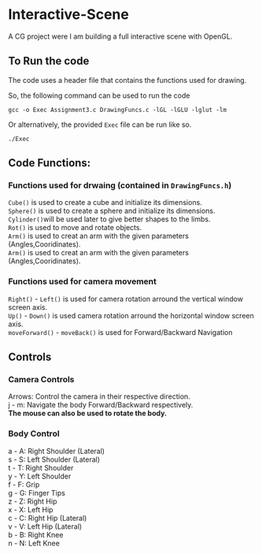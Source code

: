 # Interactive-Scene

A CG project were I am building a full interactive scene with OpenGL.  

## To Run the code

The code uses a header file that contains the functions used for drawing.  

So, the following command can be used to run the code

``` terminal
gcc -o Exec Assignment3.c DrawingFuncs.c -lGL -lGLU -lglut -lm
```

Or alternatively, the provided `Exec` file can be run like so.

``` terminal
./Exec
```

## Code Functions:

### Functions used for drwaing (contained in `DrawingFuncs.h`)

`Cube()` is used to create a cube and initialize its dimensions.  
`Sphere()` is used to create a sphere and initialize its dimensions.  
`Cylinder()`will be used later to give better shapes to the limbs.  
`Rot()` is used to move and rotate objects.  
`Arm()` is used to creat an arm with the given parameters (Angles,Cooridinates).  
`Arm()` is used to creat an arm with the given parameters (Angles,Cooridinates).  

### Functions used for camera movement

`Right()` - `Left()` is used for camera rotation arround the vertical window screen axis.  
`Up()` - `Down()` is used camera rotation arround the horizontal window screen axis.  
`moveForward()` - `moveBack()` is used for Forward/Backward Navigation

## Controls

### Camera Controls

Arrows: Control the camera in their respective direction.  
j - m: Navigate the body Forward/Backward respectively.  
__The mouse can also be used to rotate the body.__  

### Body Control

a - A: Right Shoulder (Lateral)  
s - S: Left Shoulder (Lateral)  
t - T: Right Shoulder  
y - Y: Left Shoulder  
f - F: Grip  
g - G: Finger Tips  
z - Z: Right Hip  
x - X: Left Hip  
c - C: Right Hip (Lateral)  
v - V: Left Hip (Lateral)  
b - B: Right Knee  
n - N: Left Knee  
